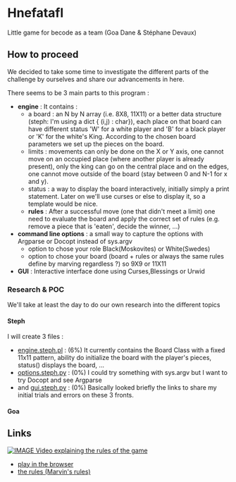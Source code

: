 # Hnefatafl
Little game for becode as a team (Goa Dane &amp; Stéphane Devaux)

## How to proceed

We decided to take some time to investigate the different parts of the challenge by ourselves and share our advancements in here.

There seems to be 3 main parts to this program :
- **engine** : It contains :
  - a board : an N by N array (i.e. 8X8, 11X11) or a better data structure (steph: I'm using a dict { (i,j) : char}), each place on that board can have different status 'W' for a white player and 'B' for a black player or 'K' for the white's King. According to the chosen board parameters we set up the pieces on the board.
  - limits : movements can only be done on the X or Y axis, one cannot move on an occupied place (where another player is already present), only the king can go on the central place and on the edges, one cannot move outside of the board (stay between 0 and N-1 for x and y).
  - status : a way to display the board interactively, initially simply a print statement. Later on we'll use curses or else to display it, so a template would be nice.
  - **rules** : After a successful move (one that didn't meet a limit) one need to evaluate the board and apply the correct set of rules (e.g. remove a piece that is 'eaten', decide the winner, ...)
- **command line options** : a small way to capture the options with Argparse or Docopt instead of sys.argv
  - option to chose your role Black(Moskovites) or White(Swedes)
  - option to chose your board (board + rules or always the same rules define by marving regardless ?) so 9X9 or 11X11
- **GUI** : Interactive interface done using Curses,Blessings or Urwid

### Research & POC

We'll take at least the day to do our own research into the different topics

#### Steph
I will create 3 files : 
- [engine.steph.pl](engine.steph.pl) : (6%) It currently contains the Board Class with a fixed 11x11 pattern, ability do initialize the board with the player's pieces, status() displays the board, ... 
- [options.steph.py](options.steph.py) : (0%) I could try something with sys.argv but I want to try Docopt and see Argparse
- and [gui.steph.py](gui.steph.py) : (0%) Basically looked briefly the links
to share my initial trials and errors on these 3 fronts.

#### Goa

## Links
[![IMAGE Video explaining the rules of the game](http://img.youtube.com/vi/rwO3AN__kAw/0.jpg)](https://www.youtube.com/watch?v=rwO3AN__kAw)
- [play in the browser](http://www.lutanho.net/play/hnefatafl.html)
- [the rules (Marvin's rules)](http://aagenielsen.dk/fetlar_rules_en.php)

